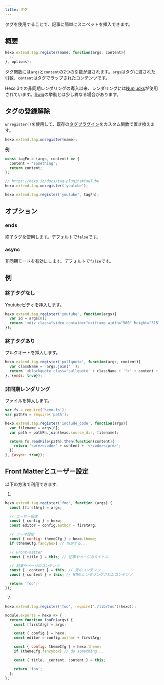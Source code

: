 ```yaml
---
title: タグ
---
```

タグを使用することで、記事に簡単にスニペットを挿入できます。

## 概要

``` js
hexo.extend.tag.register(name, function(args, content){
  // ...
}, options);
```

タグ関数には`args`と`content`の2つの引数が渡されます。`args`はタグに渡された引数、`content`はタグでラップされたコンテンツです。

Hexo 3での非同期レンダリングの導入以来、レンダリングには[Nunjucks]が使用されています。[Swig]の挙動とは少し異なる場合があります。

## タグの登録解除

`unregister()`を使用して、既存の[タグプラグイン](../docs/tag-plugins)をカスタム関数で置き換えます。

``` js
hexo.extend.tag.unregister(name);
```

**例**

``` js
const tagFn = (args, content) => {
  content = 'something';
  return content;
};

// https://hexo.io/docs/tag-plugins#YouTube
hexo.extend.tag.unregister('youtube');

hexo.extend.tag.register('youtube', tagFn);
```

## オプション

### ends

終了タグを使用します。デフォルトで`false`です。

### async

非同期モードを有効にします。デフォルトで`false`です。

## 例

### 終了タグなし

Youtubeビデオを挿入します。

``` js
hexo.extend.tag.register('youtube', function(args){
  var id = args[0];
  return '<div class="video-container"><iframe width="560" height="315" src="http://www.youtube.com/embed/' + id + '" frameborder="0" allowfullscreen></iframe></div>';
});
```

### 終了タグあり

プルクオートを挿入します。

``` js
hexo.extend.tag.register('pullquote', function(args, content){
  var className =  args.join(' ');
  return '<blockquote class="pullquote' + className + '">' + content + '</blockquote>';
}, {ends: true});
```

### 非同期レンダリング

ファイルを挿入します。

``` js
var fs = require('hexo-fs');
var pathFn = require('path');

hexo.extend.tag.register('include_code', function(args){
  var filename = args[0];
  var path = pathFn.join(hexo.source_dir, filename);

  return fs.readFile(path).then(function(content){
    return '<pre><code>' + content + '</code></pre>';
  });
}, {async: true});
```

## Front Matterとユーザー設定

以下の方法で利用できます:

1.

``` js
hexo.extend.tag.register('foo', function (args) {
  const [firstArg] = args;

  // ユーザー設定
  const { config } = hexo;
  const editor = config.author + firstArg;

  // テーマ設定
  const { config: themeCfg } = hexo.theme;
  if (themeCfg.fancybox) // 何かする...

  // Front-matter
  const { title } = this; // 記事やページのタイトル

  // 記事やページのコンテンツ
  const { _content } = this; // 元のコンテンツ
  const { content } = this; // HTMLレンダリングされたコンテンツ

  return 'foo';
});
```

2.

``` js index.js
hexo.extend.tag.register('foo', require('./lib/foo')(hexo));
```

``` js lib/foo.js
module.exports = hexo => {
  return function fooFn(args) {
    const [firstArg] = args;

    const { config } = hexo;
    const editor = config.author + firstArg;

    const { config: themeCfg } = hexo.theme;
    if (themeCfg.fancybox) // do something...

    const { title, _content, content } = this;

    return 'foo';
  };
};
```

[Nunjucks]: https://mozilla.github.io/nunjucks/
[Swig]: https://node-swig.github.io/swig-templates/

